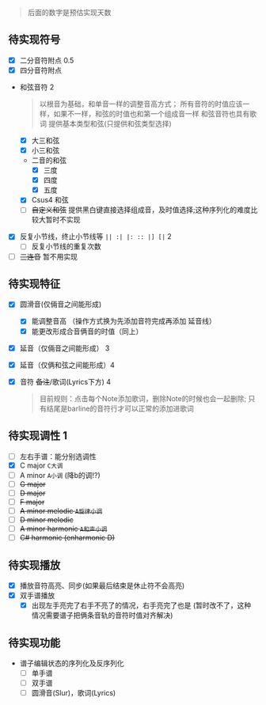 > 后面的数字是预估实现天数

## 待实现符号
- [x] 二分音符附点  0.5
- [x] 四分音符附点
- 和弦音符    2
  > 以根音为基础，和单音一样的调整音高方式；
  > 所有音符的时值应该一样，如果不一样，和弦的时值也和第一个组成音一样
  > 和弦音符也具有歌词
  > 提供基本类型和弦(只提供和弦类型选择) 
  - [x] 大三和弦
  - [x] 小三和弦
  - 二音的和弦
    - [x] 三度
    - [x] 四度
    - [x] 五度
  - [x] Csus4 和弦
  - [ ] ~~自定义和弦~~ 提供黑白键直接选择组成音，及时值选择;这种序列化的难度比较大暂时不实现

- [x] 反复小节线，终止小节线等 `|| :| |: :: |] [|`  2
  - [ ] 反复小节线的重复次数
- [ ] ~~三连音~~ 暂不用实现

## 待实现特征
- [x] 圆滑音(仅倆音之间能形成) 
  - [x] 能调整音高 （操作方式换为先添加音符完成再添加 延音线）
  - [x] 能更改形成合音俩音的时值（同上）
- [x] 延音（仅倆音之间能形成） 3
- [x] 延音（仅俩和弦之间能形成）4

- [x] 音符 ~~备注~~/歌词(Lyrics下方)  4
  > 目前规则：点击每个Note添加歌词，删除Note的时候也会一起删除;
  > 只有结尾是barline的音符行才可以正常的添加进歌词

## 待实现调性 1
- [ ] 左右手谱：能分别选调性
- [x] C major `C大调`
- [ ] A minor `A小调` (降b的调!?)
- [ ] ~~G major~~
- [ ] ~~D major~~
- [ ] ~~F major~~
- [ ] ~~A minor melodic `A旋律小调`~~
- [ ] ~~D minor melodic~~
- [ ] ~~A minor harmonic `A和声小调`~~
- [ ] ~~C# harmonic (enharmonic D)~~

## 待实现播放
- [x] 播放音符高亮、同步(如果最后结束是休止符不会高亮)
- [x] 双手谱播放
  - [x] 出现左手亮完了右手不亮了的情况，右手亮完了也是 (暂时改不了，这种情况需要谱子把俩条音轨的音符时值对齐解决)

## 待实现功能
- 谱子编辑状态的序列化及反序列化
  - [ ] 单手谱
  - [ ] 双手谱
  - [ ] 圆滑音(Slur)，歌词(Lyrics)